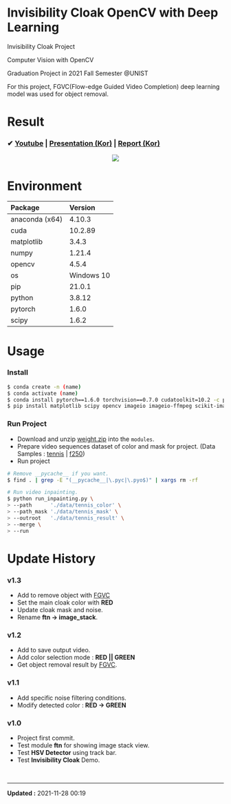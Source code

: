 # Invisibility Cloak OpenCV with Deep Learning

Invisibility Cloak Project

Computer Vision with OpenCV

Graduation Project in 2021 Fall Semester @UNIST

For this project, FGVC(Flow-edge Guided Video Completion) deep learning model was used for object removal.


# Result

### ✔ [Youtube](https://youtu.be/G4LIoRuKcas) | [Presentation (Kor)](Invisibility_Cloak_Presentation.pdf) | [Report (Kor)](/result/Invisibility_Cloak_Report.md)

<div align="center">
    <img src="/result/v1.3_compare_min.gif">
</div>


# Environment

| Package        | Version    |
| :------        | :------    |
| anaconda (x64) | 4.10.3     |
| cuda           | 10.2.89    |
| matplotlib     | 3.4.3      |
| numpy          | 1.21.4     |
| opencv         | 4.5.4      |
| os             | Windows 10 |
| pip            | 21.0.1     |
| python         | 3.8.12     |
| pytorch        | 1.6.0      |
| scipy          | 1.6.2      |


# Usage

### Install

```sh
$ conda create -n (name)
$ conda activate (name)
$ conda install pytorch==1.6.0 torchvision==0.7.0 cudatoolkit=10.2 -c pytorch
$ pip install matplotlib scipy opencv imageio imageio-ffmpeg scikit-image imutils
```

### Run Project

- Download and unzip [weight.zip](https://filedn.com/ldHU78JSYWjSTua64JhwbGm/GitHub/invisibility-cloak/weight.zip) into the `modules`.
- Prepare video sequences dataset of color and mask for project.
  (Data Samples : [tennis](https://filedn.com/ldHU78JSYWjSTua64JhwbGm/GitHub/invisibility-cloak/data_tennis.zip) | [f250](https://filedn.com/ldHU78JSYWjSTua64JhwbGm/GitHub/invisibility-cloak/data_f250.zip))
- Run project

```sh
# Remove __pycache__ if you want.
$ find . | grep -E "(__pycache__|\.pyc|\.pyo$)" | xargs rm -rf

# Run video inpainting.
$ python run_inpainting.py \
> --path      './data/tennis_color' \
> --path_mask './data/tennis_mask' \
> --outroot   './data/tennis_result' \
> --merge \
> --run
```


# Update History

### v1.3

- Add to remove object with [FGVC](https://github.com/vt-vl-lab/FGVC)
- Set the main cloak color with **RED**
- Update cloak mask and noise.
- Rename **ftn -> image_stack**.

### v1.2

- Add to save output video.
- Add color selection mode : **RED || GREEN**
- Get object removal result by [FGVC](https://github.com/vt-vl-lab/FGVC).

### v1.1

- Add specific noise filtering conditions.
- Modify detected color : **RED -> GREEN**

### v1.0

- Project first commit.
- Test module **ftn** for showing image stack view.
- Test **HSV Detector** using track bar.
- Test **Invisibility Cloak** Demo.


<br>

---
**Updated :** 2021-11-28 00:19

